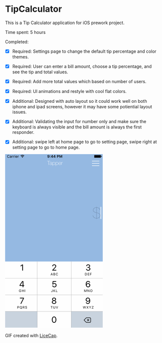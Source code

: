 # TipCalculator

This is a Tip Calculator application for iOS prework project.

Time spent: 5 hours

Completed:

* [x] Required: Settings page to change the default tip percentage and color themes.
* [x] Required: User can enter a bill amount, choose a tip percentage, and see the tip and total values.
* [x] Required: Add more total values which based on number of users.
* [x] Required: UI animations and restyle with cool flat colors.
* [x] Additional: Designed with auto layout so it could work well on both iphone and ipad screens, however it may have some potiential layout issues.
* [x] Additional: Validating the input for number only and make sure the keyboard is always visible and the bill amount is always the first responder.
* [x] Additional: swipe left at home page to go to setting page, swipe right at setting page to go to home page.


![Video Walkthrough](tips%20demo.gif)

GIF created with [LiceCap](http://www.cockos.com/licecap/).